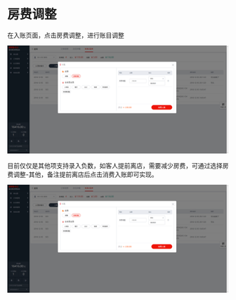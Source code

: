 # 房费调整

在入账页面，点击房费调整，进行账目调整

![&#x70B9;&#x51FB;&#x623F;&#x8D39;&#x8C03;&#x6574;&#xFF0C;&#x9009;&#x62E9;&#x5BF9;&#x5E94;&#x539F;&#x56E0;&#x8FDB;&#x884C;&#x8C03;&#x6574;](../../../.gitbook/assets/image%20%28171%29.png)

  
目前仅仅是其他项支持录入负数，如客人提前离店，需要减少房费，可通过选择房费调整-其他，备注提前离店后点击消费入账即可实现。

![&#x5F55;&#x5165;&#x63D0;&#x524D;&#x79BB;&#x5E97;&#x8D1F;&#x6570;&#x623F;&#x8D39;&#x8C03;&#x6574;](../../../.gitbook/assets/image%20%28115%29.png)

